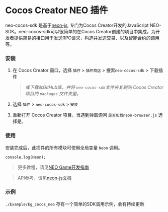 # Cocos Creator NEO 插件
neo-cocos-sdk 是基于[neon-js](http://cityofzion.io/neon-js/en/), 专门为Cocos Creator开发的JavaScript NEO-SDK。neo-cocos-sdk可以很简单的在Cocos Creator创建的项目中集成，为开发者提供简易的接口用于发送RPC请求，构造并发送交易、以及智能合约的调用等。

### 安装


1. 在 Cocos Creator 窗口，选择 `插件` > `插件商店` > 搜索`neo-cocos-sdk` > 下载插件
   
   > *或下载此GitHub库，并将 `neo-cocos-sdk`文件夹复制到 Cocos Creator 项目的 `packages` 文件夹里。*
   
2. 选择 `插件` > `neo-cocos-sdk` > `安装`

3. 重新打开 Cocos Creator 项目，当遇到弹窗询问 `是否加载neon-browser.js` 选择是。

### 使用

安装完成后，此插件的所有模块可使用全局变量 `Neon` 调用。

```
console.log(Neon);
```
> 更多教程，请见[NEO Game开发指南](https://github.com/neo-ngd/NEO.Game-Developer-Guide)

> API参考，请见[neon-js文档](https://cityofzion.io/neon-js/docs/en/api/index.html)

### 示例

 `./Example/Eg_cocos_neo` 存有一个简单的SDK调用示例，会有持续更新
